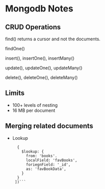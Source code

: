 # Mongodb Notes

## CRUD Operations

find() returns a cursor and not the documents.

findOne()

insert(), insertOne(), insertMany()

update(), updateOne(), updateMany()

delete(), deleteOne(), deleteMany()

## Limits

* 100+ levels of nesting
* 16 MB per document

## Merging related documents

* Lookup
  ```customers.aggregate([
    {
      $lookup: {
        from: 'books'.
        localField: 'favBooks',
        foriegnField: '_id',
        as: 'favBookData',
      }
    }
   ])```
 

